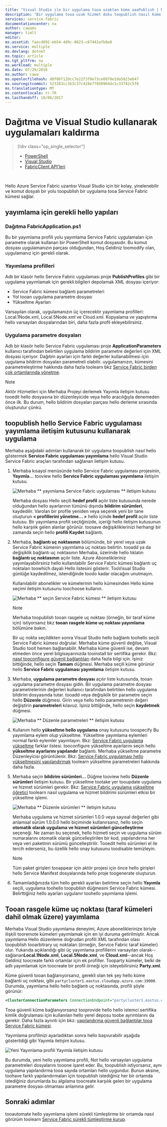 ```yaml
---
title: "Visual Studio ile bir uygulama tooa uzaktan küme aaaPublish | Microsoft Docs"
description: "Bir uygulama tooa uzak hizmet doku toopublish nasıl küme Visual Studio kullanarak öğrenin."
services: service-fabric
documentationcenter: na
author: cawams
manager: timlt
editor: 
ms.assetid: faecd892-eb54-4d9c-8023-c67442afb8e8
ms.service: multiple
ms.devlang: dotnet
ms.topic: article
ms.tgt_pltfrm: na
ms.workload: multiple
ms.date: 07/29/2016
ms.author: cawa
ms.openlocfilehash: d0f06f120cc7e22f3f8e73ce0970e1da5823e647
ms.sourcegitcommit: 523283cc1b3c37c428e77850964dc1c33742c5f0
ms.translationtype: MT
ms.contentlocale: tr-TR
ms.lasthandoff: 10/06/2017
---
```

# <a name="deploy-and-remove-applications-using-visual-studio"></a>Dağıtma ve Visual Studio kullanarak uygulamaları kaldırma
> [!div class="op_single_selector"]
> * [PowerShell](service-fabric-deploy-remove-applications.md)
> * [Visual Studio](service-fabric-publish-app-remote-cluster.md)
> * [FabricClient API’leri](service-fabric-deploy-remove-applications-fabricclient.md)
> 
> 

<br/>

Hello Azure Service Fabric uzantısı Visual Studio için bir kolay, yinelenebilir ve komut dosyalı bir yolu toopublish bir uygulama tooa Service Fabric kümesi sağlar.

## <a name="hello-artifacts-required-for-publishing"></a>yayımlama için gerekli hello yapıları
### <a name="deploy-fabricapplicationps1"></a>Dağıtma FabricApplication.ps1
Bu bir yayımlama profili yolu yayımlama Service Fabric uygulamaları için parametre olarak kullanan bir PowerShell komut dosyasıdır. Bu komut dosyası uygulamanızın parçası olduğundan, Hoş Geldiniz toomodify olan, uygulamanız için gerekli olarak.

### <a name="publish-profiles"></a>Yayımlama profilleri
Adlı bir klasör hello Service Fabric uygulaması proje **PublishProfiles** gibi bir uygulama yayımlamak için gerekli bilgileri depolamak XML dosyası içeriyor:

* Service Fabric kümesi bağlantı parametreleri
* Yol tooan uygulama parametre dosyası
* Yükseltme Ayarları

Varsayılan olarak, uygulamanızın üç içerecektir yayımlama profilleri: Local.1Node.xml, Local.5Node.xml ve Cloud.xml. Kopyalama ve yapıştırma hello varsayılan dosyalarından biri, daha fazla profil ekleyebilirsiniz.

### <a name="application-parameter-files"></a>Uygulama parametre dosyaları
Adlı bir klasör hello Service Fabric uygulaması proje **ApplicationParameters** kullanıcı tarafından belirtilen uygulama bildirim parametre değerleri için XML dosyası içeriyor. Dağıtım ayarları için farklı değerler kullanabilmesi için uygulama bildirim dosyaları parametreli olabilir. uygulamanızın, kümesini parametreleştirme hakkında daha fazla toolearn bkz [Service Fabric birden çok ortamlarında yönetme](service-fabric-manage-multiple-environment-app-configuration.md).

> [!NOTE]
> Aktör Hizmetleri için Merhaba Projeyi derlemek Yayımla iletişim kutusu tooedit hello dosyasına bir düzenleyicide veya hello aracılığıyla denemeden önce ilk. Bu durum, hello bildirim dosyaları parçası hello derleme sırasında oluşturulur çünkü.

## <a name="toopublish-an-application-using-hello-publish-service-fabric-application-dialog-box"></a>toopublish hello Service Fabric uygulaması yayımlama iletişim kutusunu kullanarak uygulama
Merhaba aşağıdaki adımları kullanarak bir uygulama toopublish nasıl hello göstermek **Service Fabric uygulaması yayımlama** hello Visual Studio Service Fabric araçları tarafından sağlanan iletişim kutusu.

1. Merhaba kısayol menüsünde hello Service Fabric uygulaması projesinin, **Yayımla...** tooview hello **Service Fabric uygulaması yayımlama** iletişim kutusu.
   
    ![Merhaba ** yayımlama Service Fabric uygulaması ** iletişim kutusu][0]
   
    Merhaba dosyası Hello seçili **hedef profil** açılır liste kutusunda nerede olduğundan hello ayarlarının tümünü dışında **bildirim sürümleri**, kaydedilir. Varolan bir profile yeniden veya seçerek yeni bir tane oluşturun **< profillerini yönetme... >** hello içinde **hedef profil** açılır liste kutusu. Bir yayımlama profili seçtiğinizde, içeriği hello iletişim kutusunun hello karşılık gelen alanlar görünür. toosave değişikliklerinizi herhangi bir zamanda seçin hello **profili Kaydet** bağlantı.    
2. Merhaba, **bağlantı uç noktasının** bölümünde, bir yerel veya uzak Service Fabric kümenin yayımlama uç noktası belirtin. tooadd ya da değişiklik bağlantı uç noktasının Merhaba, üzerinde hello tıklatın **bağlantı uç noktasının** açılır liste. Azure Abonelikleriniz yayımlayabilirsiniz hello kullanılabilir Service Fabric kümesi bağlantı uç noktaları toowhich dayalı Hello listesini gösterir. TooVisual Studio günlüğe kaydedilmez, istendiğinde toodo kadar olacağını unutmayın.
   
    Kullanılabilir abonelikler ve kümelerinin hello kümesinden Hello küme seçimi iletişim kutusunu toochoose kullanın.
   
    ![Merhaba ** seçin Service Fabric kümesi ** iletişim kutusu][1]
   
   > [!NOTE]
   > Merhaba toopublish tooan rasgele uç noktası (örneğin, bir taraf küme için) istiyorsanız bkz **tooan rasgele küme uç noktası yayımlama** bölümüne bakın.
   > 
   > 
   
    Bir uç nokta seçildikten sonra Visual Studio hello bağlantı toohello seçili Service Fabric kümesi doğrular. Merhaba küme güvenli değilse, Visual Studio tooit hemen bağlanabilir. Merhaba küme güvenli ise, devam etmeden önce yerel bilgisayarınızda tooinstall bir sertifika gerekir. Bkz: [nasıl tooconfigure güvenli bağlantıları](service-fabric-visualstudio-configure-secure-connections.md) daha fazla bilgi için. İşiniz bittiğinde, hello seçin **Tamam** düğmesi. Merhaba seçili küme görünür hello **Service Fabric uygulaması yayımlama** iletişim kutusu.
3. Merhaba, **uygulama parametre dosyası** açılır liste kutusunda, tooan uygulama parametre dosyası gidin. Bir uygulama parametre dosyası parametrelerinin değerleri kullanıcı tarafından belirtilen hello uygulama bildirim dosyasında tutar. tooadd veya değişiklik bir parametre seçin hello **Düzenle** düğmesi. Girin veya hello hello parametrenin değeri değiştirin **parametreleri** kılavuz. İşiniz bittiğinde, hello seçin **kaydetmek** düğmesi.
   
    ![Merhaba ** Düzenle parametreleri ** iletişim kutusu][2]
4. Kullanım hello **yükseltme hello uygulama** onay kutusunu toospecify Bu yayımlama eylem olup yükseltme. Yükseltme yayımlama eylemleri normal farklı eylemler yayımlayın. Bkz: [Service Fabric uygulama yükseltme](service-fabric-application-upgrade.md) farklar listesi. tooconfigure yükseltme ayarlarını seçin hello **yükseltme ayarlarını yapılandır** bağlantı. Merhaba yükseltme parametre Düzenleyicisi görüntülenir. Bkz: [Service Fabric uygulaması hello yükseltmesini yapılandırmak](service-fabric-visualstudio-configure-upgrade.md) toolearn yükseltme parametreleri hakkında daha fazla.
5. Merhaba seçin **bildirim sürümleri...** Düğme tooview hello **Düzenle sürümleri** iletişim kutusu. Bir yükseltme tootake yer tooupdate uygulama ve hizmet sürümleri gerekir. Bkz: [Service Fabric uygulama yükseltme öğretici](service-fabric-application-upgrade-tutorial.md) toolearn nasıl uygulama ve hizmet bildirimi sürümleri etkisi bir yükseltme işlemi.
   
    ![Merhaba ** Düzenle sürümleri ** iletişim kutusu][3]
   
    Merhaba uygulama ve hizmet sürümleri 1.0.0 veya sayısal değerleri gibi anlamsal sürüm 1.0.0.0 hello biçiminde kullanırsanız, hello seçin **otomatik olarak uygulama ve hizmet sürümleri güncelleştirme** seçeneği. Ne zaman bu seçenek, hello hizmeti seçin ve uygulama sürüm numaralarını otomatik olarak güncelleştirilen bir kod, yapılandırma her veya veri paketinin sürümü güncelleştirilir. Tooedit hello sürümleri el ile tercih ederseniz, bu özellik hello onay kutusunu toodisable temizleyin.
   
   > [!NOTE]
   > Tüm paket girişleri tooappear için aktör projesi için önce hello girişleri hello Service Manifest dosyalarında hello proje toogenerate oluşturun.
   > 
   > 
6. Tamamladığınızda tüm hello gerekli ayarları belirtme seçin hello **Yayımla** seçili, uygulama toohello toopublish düğmesini Service Fabric kümesi. Belirttiğiniz hello ayarları uygulanır toohello yayımlama işlemi.

## <a name="publish-tooan-arbitrary-cluster-endpoint-including-party-clusters"></a>Tooan rasgele küme uç noktası (taraf kümeleri dahil olmak üzere) yayımlama
Merhaba Visual Studio yayımlama deneyimi, Azure aboneliklerinize biriyle ilişkili tooremote kümeleri yayımlamak için en iyi duruma getirilmiştir. Ancak yayımlama Hello düzenleme doğrudan profili XML tarafından olası toopublish tooarbitrary uç noktaları (örneğin, Service Fabric taraf kümeler) olur. Yukarıda açıklandığı gibi üç yayımlama profillerini varsayılan olarak--sağlanan**Local.1Node.xml**, **Local.5Node.xml**, ve **Cloud.xml**--ancak Hoş Geldiniz toocreate farklı ortamlar için ek profiller. Tooparty kümeler, belki de adlı yayımlamak için toocreate bir profil örneği için isteyebilirsiniz **Party.xml**.

Küme güvenli tooan bağlanıyorsanız, gerekli olan tek şey hello küme bağlantı uç noktası, gibi `partycluster1.eastus.cloudapp.azure.com:19000`. Durumda, yayımlama hello hello bağlantı uç noktasında, profili şöyle görünür:

```XML
<ClusterConnectionParameters ConnectionEndpoint="partycluster1.eastus.cloudapp.azure.com:19000" />
```

  Tooa güvenli küme bağlanıyorsanız tooprovide hello hello istemci sertifika kimlik doğrulaması için kullanılan hello yerel deposu toobe ayrıntılarını da gerekir. Daha fazla ayrıntı için bkz: [yapılandırma güvenli bağlantılar tooa Service Fabric kümesi](service-fabric-visualstudio-configure-secure-connections.md).

  Yayımlama profilinizi ayarladıktan sonra hello başvurabilir aşağıda gösterildiği gibi Yayımla iletişim kutusu.

  ![Yeni Yayımlama profili Yayımla iletişim kutusu][4]

  Bu durumda, yeni hello yayımlama profili, Not hello varsayılan uygulama parametreleri dosyalarını tooone işaret eder. Bu, toopublish istiyorsanız, aynı uygulama yapılandırma tooa sayıda ortamları hello uygundur. Bunun aksine, toohave farklı yapılandırmaları için toopublish istediğiniz her bir ortamda istediğiniz durumlarda bu algılama toocreate karşılık gelen bir uygulama parametre dosyası olmaması anlamına gelir.

## <a name="next-steps"></a>Sonraki adımlar
tooautomate hello yayımlama işlemi sürekli tümleştirme bir ortamda nasıl görürüm toolearn [Service Fabric sürekli tümleştirme kurup](service-fabric-set-up-continuous-integration.md).

[0]: ./media/service-fabric-publish-app-remote-cluster/PublishDialog.png
[1]: ./media/service-fabric-publish-app-remote-cluster/SelectCluster.png
[2]: ./media/service-fabric-publish-app-remote-cluster/EditParams.png
[3]: ./media/service-fabric-publish-app-remote-cluster/EditVersions.png
[4]: ./media/service-fabric-publish-app-remote-cluster/publish-to-party-cluster.png

